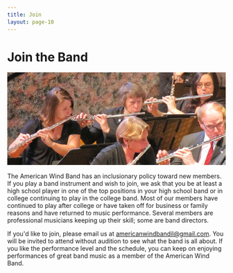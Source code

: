 ```yaml
---
title: Join
layout: page-10
---
```


# Join the Band

![The flutes](/images/flutes.jpg "The flutes")

The American Wind Band has an inclusionary policy toward new members. If you play a band instrument and wish to join, we ask that you be at least a high school player in one of the top positions in your high school band or in college continuing to play in the college band. Most of our members have continued to play after college or have taken off for business or family reasons and have returned to music performance. Several members are professional musicians keeping up their skill; some are band directors.

If you'd like to join, please email us at [americanwindbandil@gmail.com](americanwindbandil@gmail.com). You will be invited to attend without audition to see what the band is all about. If you like the performance level and the schedule, you can keep on enjoying performances of great band music as a member of the American Wind Band.
